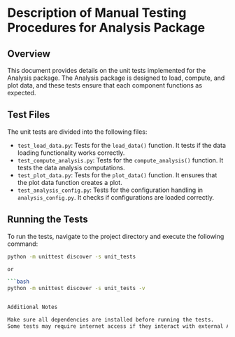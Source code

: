 # Description of Manual Testing Procedures for Analysis Package

## Overview
This document provides details on the unit tests implemented for the Analysis package. The Analysis package is designed to load, compute, and plot data, and these tests ensure that each component functions as expected.

## Test Files
The unit tests are divided into the following files:

- `test_load_data.py`: 
  Tests for the `load_data()` function. It tests if the data loading functionality works correctly.
- `test_compute_analysis.py`: 
  Tests for the `compute_analysis()` function. It tests the data analysis computations.
- `test_plot_data.py`: 
  Tests for the `plot_data()` function. It ensures that the plot data function creates a plot. 
- `test_analysis_config.py`: 
  Tests for the configuration handling in `analysis_config.py`. It checks if configurations are loaded correctly. 

## Running the Tests
To run the tests, navigate to the project directory and execute the following command:

```bash
python -m unittest discover -s unit_tests

or 

```bash
python -m unittest discover -s unit_tests -v


Additional Notes

Make sure all dependencies are installed before running the tests.
Some tests may require internet access if they interact with external APIs.